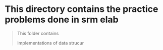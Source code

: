 # This directory contains the practice problems done in srm elab

> This folder contains
> 
> Implementations of data strucur